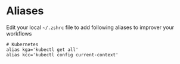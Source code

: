 # Aliases

Edit your local `~/.zshrc` file to add following aliases to improver your workflows

```
# Kubernetes
alias kga='kubectl get all'
alias kcc='kubectl config current-context'

```